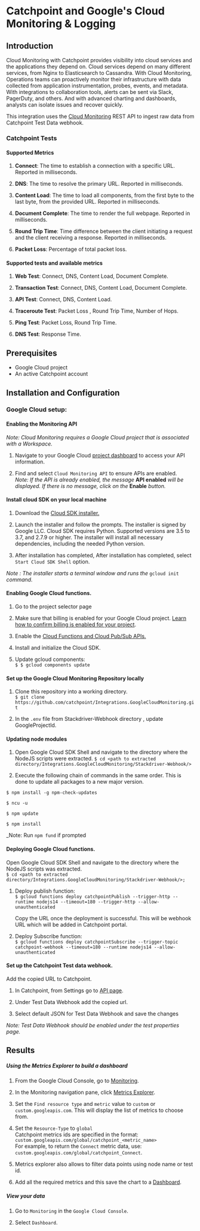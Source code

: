 # Catchpoint and Google's Cloud Monitoring & Logging

## Introduction

Cloud Monitoring with Catchpoint provides visibility into cloud services and the applications they depend on. Cloud services depend on many different services, from Nginx to Elasticsearch to Cassandra. With Cloud Monitoring, Operations teams can proactively monitor their infrastructure with data collected from application instrumentation, probes, events, and metadata. With integrations to collaboration tools, alerts can be sent via Slack, PagerDuty, and others. And with advanced charting and dashboards, analysts can isolate issues and recover quickly.

This integration uses the [Cloud Monitoring](https://cloud.google.com/monitoring) REST API to ingest raw data from Catchpoint Test Data webhook.

### Catchpoint Tests

#### Supported Metrics

1. **Connect**: The time to establish a connection with a specific URL. Reported in milliseconds.

1. **DNS**: The time to resolve the primary URL. Reported in milliseconds.

1. **Content Load**: The time to load all components, from the first byte to the last byte, from the provided URL. Reported in milliseconds.

1. **Document Complete**: The time to render the full webpage. Reported in milliseconds.

1. **Round Trip Time**: Time difference between the client initiating a request and the client receiving a response. Reported in milliseconds.

1.  **Packet Loss**: Percentage of total packet loss.

#### Supported tests and available metrics

1. **Web Test**: Connect, DNS, Content Load, Document Complete.

1. **Transaction Test**: Connect, DNS, Content Load, Document Complete.
   
1. **API Test**: Connect, DNS, Content Load.

1. **Traceroute Test**:  Packet Loss , Round Trip Time, Number of Hops.

1. **Ping Test**:  Packet Loss, Round Trip Time.

1. **DNS Test**:  Response Time.

##  Prerequisites

- Google Cloud project
- An active Catchpoint account

## Installation and Configuration

 ### Google Cloud setup:
 
 #### Enabling the Monitoring API
 
_Note: Cloud Monitoring requires a Google Cloud project that is associated with a Workspace._

1. Navigate to your Google Cloud [project dashboard](https://console.cloud.google.com/apis/dashboard) to access your API information.

1. Find and select `Cloud Monitoring API` to ensure APIs are enabled.   
_Note: If the API is already enabled, the message_ **API enabled** _will be displayed. If there is no message, click on the_ **Enable** _button._

#### Install cloud SDK on your local machine

1. Download the [Cloud SDK installer.](https://dl.google.com/dl/cloudsdk/channels/rapid/GoogleCloudSDKInstaller.exe)

1. Launch the installer and follow the prompts. The installer is signed by Google LLC. Cloud SDK requires Python. Supported versions are 3.5 to 3.7, and 2.7.9 or higher. The installer will install all necessary dependencies, including the needed Python version.

1. After installation has completed, After installation has completed, select `Start Cloud SDK Shell` option.

_Note : The installer starts a terminal window and runs the_ `gcloud init` _command._

#### Enabling Google Cloud functions.

1. Go to the project selector page

1. Make sure that billing is enabled for your Google Cloud project.   [Learn how to confirm billing is enabled for your project](https://cloud.google.com/billing/docs/how-to/modify-project).

1. Enable the [Cloud Functions and Cloud Pub/Sub APIs.](https://console.cloud.google.com/flows/enableapi?apiid=cloudfunctions,pubsub&redirect=https://cloud.google.com/functions/docs/tutorials/pubsub)

1. Install and initialize the Cloud SDK.

1. Update gcloud components:  
`$ $ gcloud components update`

#### Set up the Google Cloud Monitoring Repository locally

1. Clone this repository into a working directory.  
`$ git clone https://github.com/catchpoint/Integrations.GoogleCloudMonitoring.git`

1. In the `.env` file from Stackdriver-Webhook directory , update GoogleProjectId.


#### Updating node modules
1. Open Google Cloud SDK Shell and navigate to the directory where the NodeJS scripts were extracted.
`$ cd <path to extracted directory/Integrations.GoogleCloudMonitoring/Stackdriver-Webhook/> `

1. Execute the following chain of commands in the same order. This is done to update all packages to a new major version.

```
$ npm install -g npm-check-updates

$ ncu -u

$ npm update

$ npm install
```

_Note: Run `npm fund` if prompted


#### Deploying Google Cloud functions.

Open Google Cloud SDK Shell and navigate to the directory where the NodeJS scripts was extracted.  
`$ cd <path to extracted directory/Integrations.GoogleCloudMonitoring/Stackdriver-Webhook/>;`

 1. Deploy publish function:  
   `$ gcloud functions deploy catchpointPublish --trigger-http --runtime nodejs14 --timeout=180 --trigger-http --allow-unauthenticated`

    Copy the URL once the deployment is successful. This will be webhook URL which will be added in Catchpoint portal.
    
  1. Deploy Subscribe function:  
      `$ gcloud functions deploy catchpointSubscribe --trigger-topic catchpoint-webhook --timeout=180 --runtime nodejs14 --allow-unauthenticated`
      
####  Set up the Catchpoint Test data webhook.

Add the copied URL to Catchpoint.

1. In Catchpoint, from Settings go to [API page](https://portal.catchpoint.com/ui/Content/Administration/ApiDetail.aspx).

1. Under Test Data Webhook add the copied url.

1. Select default JSON for Test Data Webhook and save the changes

_Note: Test Data Webhook should be enabled under the test properties page._

## Results

##### Using the Metrics Explorer to build a dashboard

1. From the Google Cloud Console, go to [Monitoring](https://console.cloud.google.com/monitoring).

1. In the Monitoring navigation pane, click [Metrics Explorer](https://cloud.google.com/monitoring/charts/metrics-explorer).

1. Set the `Find resource type` and `metric` value to `custom` or `custom.googleapis.com`. This will display the list of metrics to choose from.

1. Set the `Resource-Type` to `global`  
Catchpoint metrics ids are specified in the format: `custom.googleapis.com/global/catchpoint_<metric_name>`  
For example, to return the `Connect` metric data, use:  
`custom.googleapis.com/global/catchpoint_Connect`.

1. Metrics explorer also allows to filter data points using node name or test id.

1. Add all the required metrics and this save the chart to a [Dashboard](https://console.cloud.google.com/monitoring/dashboards).

##### View your data

1. Go to `Monitoring` in the `Google Cloud Console`.

1. Select `Dashboard`.
